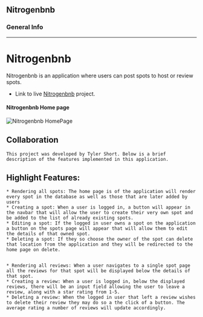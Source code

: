 ## Nitrogenbnb

### General Info
***
# Nitrogenbnb
Nitrogenbnb is an application where users can post spots to host or review spots.
* Link to live [Nitrogenbnb](https://airbnb-api-backend-project.herokuapp.com/) project.



#### Nitrogenbnb Home page
![Nitrogenbnb HomePage]()


## Collaboration
    This project was developed by Tyler Short. Below is a brief description of the features implemented in this application.

## Highlight Features:
    * Rendering all spots: The home page is of the application will render every spot in the database as well as those that are later added by users
    * Creating a spot: When a user is logged in, a button will appear in the navbar that will allow the user to create their very own spot and be added to the list of already existing spots.
    * Editing a spot: If the logged in user owns a spot on the application a button on the spots page will appear that will allow them to edit the details of that owned spot.
    * Deleting a spot: If they so choose the owner of the spot can delete that location from the application and they will be redirected to the home page on delete.


    * Rendering all reviews: When a user navigates to a single spot page all the reviews for that spot will be displayed below the details of that spot.
    * Creating a review: When a user is logged in, below the displayed reviews, there will be an input field allowing the user to leave a review, along with a star rating from 1-5.
    * Deleting a review: When the logged in user that left a review wishes to delete their review they may do so a the click of a button. The average rating a number of reviews will update accordingly.

